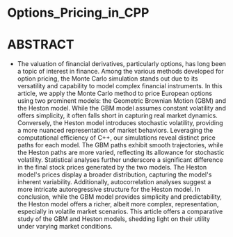 # Options_Pricing_in_CPP
# ABSTRACT
- The valuation of financial derivatives, particularly options, has long been a topic of interest in finance. Among the various methods developed for option pricing, the Monte Carlo simulation stands out due to its versatility and capability to model complex financial instruments. In this article, we apply the Monte Carlo method to price European options using two prominent models: the Geometric Brownian Motion (GBM) and the Heston model. While the GBM model assumes constant volatility and offers simplicity, it often falls short in capturing real market dynamics. Conversely, the Heston model introduces stochastic volatility, providing a more nuanced representation of market behaviors. Leveraging the computational efficiency of C++, our simulations reveal distinct price paths for each model. The GBM paths exhibit smooth trajectories, while the Heston paths are more varied, reflecting its allowance for stochastic volatility. Statistical analyses further underscore a significant difference in the final stock prices generated by the two models. The Heston model's prices display a broader distribution, capturing the model's inherent variability. Additionally, autocorrelation analyses suggest a more intricate autoregressive structure for the Heston model. In conclusion, while the GBM model provides simplicity and predictability, the Heston model offers a richer, albeit more complex, representation, especially in volatile market scenarios. This article offers a comparative study of the GBM and Heston models, shedding light on their utility under varying market conditions.
